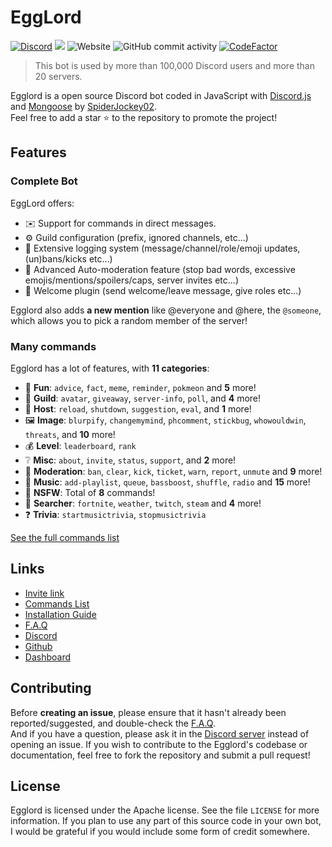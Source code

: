 # EggLord
[![Discord](https://img.shields.io/discord/658113349384667198.svg?label=&logo=discord&logoColor=ffffff&color=7389D8&labelColor=6A7EC2)](https://discord.gg/8g6zUQu)
[![](https://img.shields.io/badge/discord.js-v12.0.0-blue.svg?logo=npm)](https://github.com/discordjs)
![Website](https://img.shields.io/website?down_color=red&down_message=offline&up_color=green&up_message=online&url=http%3A%2F%2F86.25.177.233%2F)
![GitHub commit activity](https://img.shields.io/github/commit-activity/m/Spiderjockey02/Discord-Bot)
[![CodeFactor](https://www.codefactor.io/repository/github/spiderjockey02/discord-bot/badge/master)](https://www.codefactor.io/repository/github/spiderjockey02/discord-bot/overview/master)

> This bot is used by more than 100,000 Discord users and more than 20 servers.

Egglord is a open source Discord bot coded in JavaScript with [Discord.js](https://discord.js.org) and [Mongoose](https://mongoosejs.com/docs/api.html) by [SpiderJockey02](https://github.com/Spiderjockey02).  
Feel free to add a star ⭐ to the repository to promote the project!

## Features

### Complete Bot

EggLord offers:
*   ✉️ Support for commands in direct messages.
*   ⚙️ Guild configuration (prefix, ignored channels, etc...)
*   📂 Extensive logging system (message/channel/role/emoji updates, (un)bans/kicks etc...)
*   🚓 Advanced Auto-moderation feature (stop bad words, excessive emojis/mentions/spoilers/caps, server invites etc...)
*   👋 Welcome plugin (send welcome/leave message, give roles etc...)

Egglord also adds **a new mention** like @everyone and @here, the `@someone`, which allows you to pick a random member of the server!

### Many commands

Egglord has a lot of features, with **11 categories**:

*   🎉  **Fun**: `advice`, `fact`, `meme`, `reminder`, `pokmeon` and **5** more! 
*   💬  **Guild**: `avatar`, `giveaway`, `server-info`, `poll`, and **4** more! 
*   👑  **Host**: `reload`, `shutdown`, `suggestion`, `eval`, and **1** more! 
*   🖼  **Image**: `blurpify`, `changemymind`, `phcomment`, `stickbug`, `whowouldwin`, `threats`, and **10** more! 
*   💰  **Level**: `leaderboard`, `rank`
*   ❔  **Misc**: `about`, `invite`, `status`, `support`, and **2** more!
*   🚓  **Moderation**: `ban`, `clear`, `kick`, `ticket`, `warn`, `report`, `unmute` and **9** more! 
*   🎵  **Music**: `add-playlist`, `queue`, `bassboost`, `shuffle`, `radio` and **15** more!
*   🔞  **NSFW**: Total of **8** commands!
*   🔎  **Searcher**: `fortnite`, `weather`, `twitch`, `steam` and **4** more!
*   ❓  **Trivia**: `startmusictrivia`, `stopmusictrivia`

[See the full commands list](https://github.com/Spiderjockey02/Discord-Bot/blob/master/docs/COMMANDS.md)

## Links

*   [Invite link](https://discord.com/oauth2/authorize?client_id=647203942903840779&permissions=485846102&scope=bot)
*   [Commands List](https://github.com/Spiderjockey02/Discord-Bot/blob/master/docs/COMMANDS.md)
*   [Installation Guide](https://github.com/Spiderjockey02/Discord-Bot/blob/master/docs/INSTALLATION.md)
*   [F.A.Q](https://github.com/Spiderjockey02/Discord-Bot/blob/master/docs/FAQ)
*   [Discord](https://discord.gg/8g6zUQu)
*   [Github](https://github.com/Spiderjockey02/Discord-Bot)
*   [Dashboard](https://www.google.com)

## Contributing

Before **creating an issue**, please ensure that it hasn't already been reported/suggested, and double-check the [F.A.Q](https://github.com/Spiderjockey02/Discord-Bot/blob/master/docs/FAQ).   
And if you have a question, please ask it in the [Discord server](https://discord.gg/8g6zUQu) instead of opening an issue.
If you wish to contribute to the Egglord's codebase or documentation, feel free to fork the repository and submit a pull request!

## License

Egglord is licensed under the Apache license. See the file `LICENSE` for more information. If you plan to use any part of this source code in your own bot, I would be grateful if you would include some form of credit somewhere.
